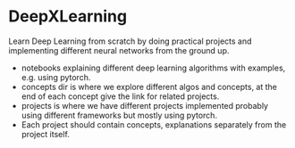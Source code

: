 # DeepXLearning
Learn Deep Learning from scratch by doing practical projects and implementing different neural networks from the ground up.


- notebooks explaining different deep learning algorithms with examples, e.g. using pytorch.
- concepts dir is where we explore different algos and concepts, at the end of each concept give the link for related projects.
- projects is where we have different projects implemented probably using different frameworks but mostly using pytorch.
- Each project should contain concepts, explanations separately from the project itself.
